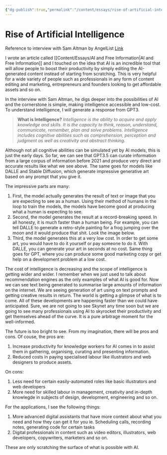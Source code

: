 ```yaml
---
{"dg-publish":true,"permalink":"/content/essays/rise-of-artificial-intelligence/","noteIcon":""}
---
```


# Rise of Artificial Intelligence

Reference to interview with Sam Altman by AngelList [Link](https://www.youtube.com/watch?v=DEvbDq6BOVM&list=WL&index=24)

I wrote an article called [[Content/Essays/AI and Free Information\|AI and Free Information]] and I touched on the idea that AI is an incredible tool that will allow people to boost their productivity by simply editing the AI-generated content instead of starting from scratching. This is very helpful for a wide variety of people such as professionals in any form of content editing and marketing, entrepreneurs and founders looking to get affordable assets and so on. 

In the interview with Sam Altman, he digs deeper into the possibilities of AI and the cornerstone is simple, making intelligence accessible and low-cost. To understand intelligence, I will generate a response from GPT3.

> **What is Intelligence?** 
 *Intelligence is the ability to acquire and apply knowledge and skills. It is the capacity to think, reason, understand, communicate, remember, plan and solve problems. Intelligence includes cognitive abilities such as comprehension, perception and judgment as well as creativity and abstract thinking.*

Although not all cognitive abilities can be simulated yet by AI models, this is just the early days. So far, we can see that GPT3.5 can curate information from a large corpus of information before 2021 and produce very direct and accurate results like what we see above. The same goes for models like DALLE and Stable Diffusion, which generate impressive generative art based on any prompt that you give it. 

The impressive parts are many:
1. First, the model actually generates the result of text or image that you are expecting to see as a human. Using their method of humans in the loop to train the models, the models have become good at producing what a human is expecting to see.
2. Second, the model generates the result at a record-breaking speed. In all honesty, it is much faster than a human being. For example, you can tell DALLE to generate a retro-style painting for a frog jumping over the moon and it would produce that shit. Look the image below.
3. Third, the model generates this at a very low cost. In order to get some art, you would have to do it yourself or pay someone to do it. With DALLE, you can generate your art in seconds at no cost. Same thing goes for GPT, where you can produce some good marketing copy or get help on a development problem at a low cost. 

The cost of intelligence is decreasing and the scope of intelligence is getting wider and wider. I remember when we just used to talk about recommendation engines as the only examples of what AI is good for. Now we can see text being generated to summarise large amounts of information on the internet. We are seeing generation of art using on text prompts and getting creative results in return. The world is getting a glimpse of what is to come. All of these developments are happening faster than we could have anticipated. Sure, we are not going to see Skynet any time soon but we are going to see many professionals using AI to skyrocket their productivity and get themselves ahead of the curve. It is a pure arbitrage moment for the well-informed.

The future is too bright to see. From my imagination, there will be pros and cons. Of couse, the pros are:
1. Increase productivity for knowledge workers for AI comes in to assist them in gathering, organising, curating and presenting information.
2. Reduced costs in paying specialised labour like illustrators and web designers to produce assets.

On cons:
1. Less need for certain easily-automated roles like basic illustrators and web developers
2. More need for skilled labour in management, creativity and in-depth knowlegde in subjects of design, development, engineering and so on.

For the applications, I see the following things:
1. More advanced digital assistants that have more context about what you need and how they can get it for you ie. Scheduling calls, recording notes, generating code for certain tasks
2. Digital professionals in content such as video editors, illustrators, web developers, copywriters, marketers and so on.

These are only scratching the surface of what is possible with AI.